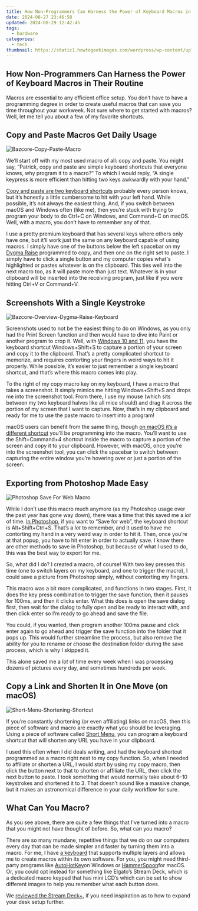 ```yaml
---
title: How Non-Programmers Can Harness the Power of Keyboard Macros in Their Routine
date: 2024-08-27 23:46:58
updated: 2024-08-29 12:42:45
tags:
  - hardware
categories:
  - tech
thumbnail: https://static1.howtogeekimages.com/wordpress/wp-content/uploads/2024/05/53678655809_0a032a3e9f_o.jpg
---
```


## How Non-Programmers Can Harness the Power of Keyboard Macros in Their Routine

Macros are essential to any efficient office setup. You don’t have to have a programming degree in order to create useful macros that can save you time throughout your workweek. Not sure where to get started with macros? Well, let me tell you about a few of my favorite shortcuts.

##  Copy and Paste Macros Get Daily Usage

![Bazcore-Copy-Paste-Macro](https://static1.howtogeekimages.com/wordpress/wp-content/uploads/2024/05/bazcore-copy-paste-macro.jpg) 

 We’ll start off with my most used macro of all: copy and paste. You might say, “Patrick, copy and paste are simple keyboard shortcuts that everyone knows, why program it to a macro?” To which I would reply, “A single keypress is more efficient than hitting two keys awkwardly with your hand.”

[Copy and paste are two keyboard shortcuts](https://mondly-stories.techidaily.com/1719580021467-master-multiple-languages-quickly-and-quietly-with-the-best-3-platforms/) probably every person knows, but it’s honestly a little cumbersome to hit with your left hand. While possible, it’s not always the easiest thing. And, if you switch between macOS and Windows often (like me), then you’re stuck with trying to program your body to do Ctrl+C on Windows, and Command+C on macOS. Well, with a macro, you don’t have to remember any of that.

 I use a pretty premium keyboard that has several keys where others only have one, but it’ll work just the same on any keyboard capable of using macros. I simply have one of the buttons below the left spacebar on my [Dygma Raise](https://dygma.com/pages/dygma-raise-2) programmed to copy, and then one on the right set to paste. I simply have to click a single button and my computer copies what's highlighted or pastes whatever is on the clipboard. This ties well into the next macro too, as it will paste more than just text. Whatever is in your clipboard will be inserted into the receiving program, just like if you were hitting Ctrl+V or Command+V.

##  Screenshots With a Single Keystroke

![Bazcore-Overview-Dygma-Raise-Keyboard](https://static1.howtogeekimages.com/wordpress/wp-content/uploads/2024/05/bazcore-overview-dygma-raise-keyboard.jpg) 

 Screenshots used to not be the easiest thing to do on Windows, as you only had the Print Screen function and then would have to dive into Paint or another program to crop it. Well, with [Windows 10 and 11](https://techtrends.techidaily.com/diy-tech-support-overcoming-the-frequent-hurdles-with-your-tv/), you have the keyboard shortcut Windows+Shift+S to capture a portion of your screen and copy it to the clipboard. That’s a pretty complicated shortcut to memorize, and requires contorting your fingers in weird ways to hit it properly. While possible, it’s easier to just remember a single keyboard shortcut, and that’s where this macro comes into play.

 To the right of my copy macro key on my keyboard, I have a macro that takes a screenshot. It simply mimics me hitting Windows+Shift+S and drops me into the screenshot tool. From there, I use my mouse (which sits between my two keyboard halves like all mice should) and drag it across the portion of my screen that I want to capture. Now, that’s in my clipboard and ready for me to use the paste macro to insert into a program!

 macOS users can benefit from the same thing, though [on macOS it’s a different shortcut](https://vimeo-videos.techidaily.com/2024-approved-step-by-step-excellence-optimal-software-use-and-no-software-strategies-for-vimeo/) you’ll be programming into the macro. You’ll want to use the Shift+Command+4 shortcut inside the macro to capture a portion of the screen and copy it to your clipboard. However, with macOS, once you’re into the screenshot tool, you can click the spacebar to switch between capturing the entire window you’re hovering over or just a portion of the screen.

##  Exporting from Photoshop Made Easy

![Photoshop Save For Web Macro](https://static1.howtogeekimages.com/wordpress/wp-content/uploads/2024/05/photoshop-save-for-web-macro-1.jpg) 

 While I don’t use this macro much anymore (as my Photoshop usage over the past year has gone way down), there was a time that this saved me a _lot_ of time. [In Photoshop](https://video-screen-grab.techidaily.com/in-depth-look-apowersofts-pc-screenshare-technology-for-2024/), if you want to “Save for web”, the keyboard shortcut is Alt+Shift+Ctrl+S. That’s a _lot_ to remember, and it used to have me contorting my hand in a very weird way in order to hit it. Then, once you’re at that popup, you have to hit enter in order to actually save. I know there are other methods to save in Photoshop, but because of what I used to do, this was the best way to export for me.

 So, what did I do? I created a macro, of course! With two key presses this time (one to switch layers on my keyboard, and one to trigger the macro), I could save a picture from Photoshop simply, without contorting my fingers.

 This macro was a bit more complicated, and functions in two stages. First, it does the key press combination to trigger the save function, then it pauses for 100ms, and then it clicks enter. What this does is open the save dialog first, then wait for the dialog to fully open and be ready to interact with, and then click enter so I’m ready to go ahead and save the file.

 You could, if you wanted, then program another 100ms pause and click enter again to go ahead and trigger the save function into the folder that it pops up. This would further streamline the process, but also remove the ability for you to rename or choose the destination folder during the save process, which is why I skipped it.

 This alone saved me a _lot_ of time every week when I was processing dozens of pictures every day, and sometimes hundreds per week.

##  Copy a Link and Shorten It in One Move (on macOS)

![Short-Menu-Shortening-Shortcut](https://static1.howtogeekimages.com/wordpress/wp-content/uploads/2024/05/short-menu-shortening-shortcut.png) 

 If you’re constantly shortening (or even affiliating) links on macOS, then this piece of software and macro are exactly what you should be leveraging. Using a piece of software called [Short Menu](https://shortmenu.com/mac/), you can program a keyboard shortcut that will shorten any URL you have in your clipboard.

 I used this often when I did deals writing, and had the keyboard shortcut programmed as a macro right next to my copy function. So, when I needed to affiliate or shorten a URL, I would start by using my copy macro, then click the button next to that to shorten or affiliate the URL, then click the next button to paste. I took something that would normally take about 6–10 keystrokes and shortened it to 3\. That doesn’t sound like a massive change, but it makes an astronomical difference in your daily workflow for sure.

##  What Can You Macro?

 As you see above, there are quite a few things that I've turned into a macro that you might not have thought of before. So, what can you macro?

 There are so many mundane, repetitive things that we do on our computers every day that can be made simpler and faster by turning them into a macro. For me, I have [a keyboard](https://dygma.com/) that supports multiple layers and allows me to create macros within its own software. For you, you might need third-party programs like [AutoHotKey](https://www.autohotkey.com/)on Windows or [HammerSpoon](https://www.hammerspoon.org/)for macOS. Or, you could opt instead for something like Elgato’s Stream Deck, which is a dedicated macro keypad that has mini LCD’s which can be set to show different images to help you remember what each button does.

 We [reviewed the Stream Deck+](https://screen-activity-recording.techidaily.com/2024-approved-the-screen-recorders-journey-a-deep-dive-into-the-best-tools/), if you need inspiration as to how to expand your desk setup further.

<ins class="adsbygoogle"
     style="display:block"
     data-ad-format="autorelaxed"
     data-ad-client="ca-pub-7571918770474297"
     data-ad-slot="1223367746"></ins>



<ins class="adsbygoogle"
     style="display:block"
     data-ad-client="ca-pub-7571918770474297"
     data-ad-slot="8358498916"
     data-ad-format="auto"
     data-full-width-responsive="true"></ins>
